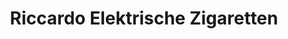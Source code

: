 ---
title: "Riccardo Elektrische Zigaretten"
url: /bielefeld/riccardo-elektrische-zigaretten/
shop: E-Zigaretten
---